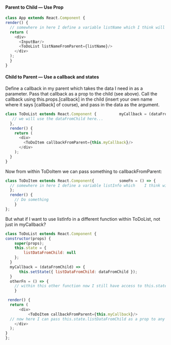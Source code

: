 #### Parent to Child — Use Prop
```javascript
class App extends React.Component {
render() {
  // somewhere in here I define a variable listName which I think will be useful as data in my ToDoList component...
  return (
    <div>
      <InputBar/>
      <ToDoList listNameFromParent={listName}/>
    </div>
  );
  }
}
```

#### Child to Parent — Use a callback and states

Define a callback in my parent which takes the data I need in as a parameter.
Pass that callback as a prop to the child (see above).
Call the callback using this.props.[callback] in the child (insert your own name where it says [callback] of course), and pass in the data as the argument.
```javascript
class ToDoList extends React.Component {          myCallback = (dataFromChild) => {
   // we will use the dataFromChild here...
  },
  render() {
    return (
      <div>
        <ToDoItem callbackFromParent={this.myCallback}/>
      </div>
    );
  }
}
```
Now from within ToDoItem we can pass something to callbackFromParent:
```javascript
class ToDoItem extends React.Component{           someFn = () => {
  // somewhere in here I define a variable listInfo which    I think will be useful as data in my ToDoList component...]        this.props.callbackFromParent(listInfo);
  };
  render() {
    // Do something
    }
};
```

But what if I want to use listInfo in a different function within ToDoList, not just in myCallback?
```javascript
class ToDoList extends React.Component {
constructor(props) {
    super(props);
    this.state = {
        listDataFromChild: null
    };
  }
  myCallback = (dataFromChild) => {
      this.setState({ listDataFromChild: dataFromChild });
  }
  otherFn = () => {
    // within this other function now I still have access to this.state.listDataFromChild...]
    }

 render() {
  return (
      <div>
          <ToDoItem callbackFromParent={this.myCallback}/>
  // now here I can pass this.state.listDataFromChild as a prop to any other child component...
    </div>
  );
}
};
```